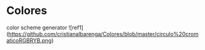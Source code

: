 # Colores
color scheme generator
![ref1] (https://github.com/cristianalbarenga/Colores/blob/master/circulo%20cromaticoRGBRYB.png)
